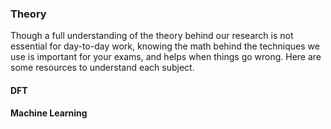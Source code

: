 ### Theory

Though a full understanding of the theory behind our research is not essential for day-to-day work, 
knowing the math behind the techniques we use is important for your exams, and helps when things go
wrong. Here are some resources to understand each subject.

#### DFT

#### Machine Learning
